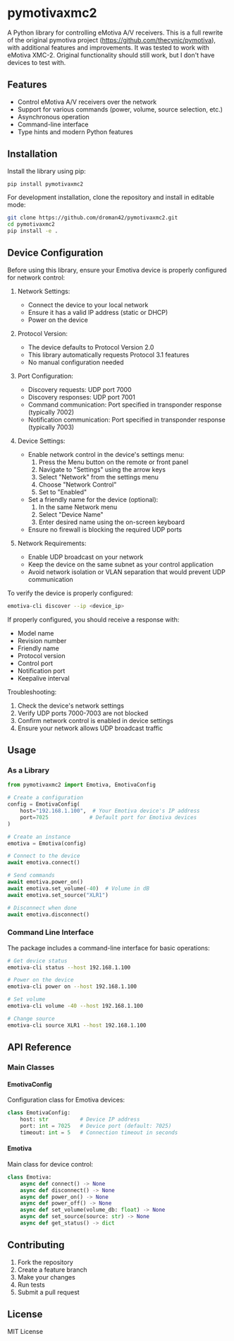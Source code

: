 # pymotivaxmc2

A Python library for controlling eMotiva A/V receivers.
This is a full rewrite of the original pymotiva project (https://github.com/thecynic/pymotiva), with additional features and improvements.
It was tested to work with eMotiva XMC-2. Original functionality should still work, but I don't have devices to test with.

## Features

- Control eMotiva A/V receivers over the network
- Support for various commands (power, volume, source selection, etc.)
- Asynchronous operation
- Command-line interface
- Type hints and modern Python features

## Installation

Install the library using pip:

```bash
pip install pymotivaxmc2
```

For development installation, clone the repository and install in editable mode:

```bash
git clone https://github.com/droman42/pymotivaxmc2.git
cd pymotivaxmc2
pip install -e .
```

## Device Configuration

Before using this library, ensure your Emotiva device is properly configured for network control:

1. Network Settings:
   - Connect the device to your local network
   - Ensure it has a valid IP address (static or DHCP)
   - Power on the device

2. Protocol Version:
   - The device defaults to Protocol Version 2.0
   - This library automatically requests Protocol 3.1 features
   - No manual configuration needed

3. Port Configuration:
   - Discovery requests: UDP port 7000
   - Discovery responses: UDP port 7001
   - Command communication: Port specified in transponder response (typically 7002)
   - Notification communication: Port specified in transponder response (typically 7003)

4. Device Settings:
   - Enable network control in the device's settings menu:
     1. Press the Menu button on the remote or front panel
     2. Navigate to "Settings" using the arrow keys
     3. Select "Network" from the settings menu
     4. Choose "Network Control"
     5. Set to "Enabled"
   - Set a friendly name for the device (optional):
     1. In the same Network menu
     2. Select "Device Name"
     3. Enter desired name using the on-screen keyboard
   - Ensure no firewall is blocking the required UDP ports

5. Network Requirements:
   - Enable UDP broadcast on your network
   - Keep the device on the same subnet as your control application
   - Avoid network isolation or VLAN separation that would prevent UDP communication

To verify the device is properly configured:
```bash
emotiva-cli discover --ip <device_ip>
```

If properly configured, you should receive a response with:
- Model name
- Revision number
- Friendly name
- Protocol version
- Control port
- Notification port
- Keepalive interval

Troubleshooting:
1. Check the device's network settings
2. Verify UDP ports 7000-7003 are not blocked
3. Confirm network control is enabled in device settings
4. Ensure your network allows UDP broadcast traffic

## Usage

### As a Library

```python
from pymotivaxmc2 import Emotiva, EmotivaConfig

# Create a configuration
config = EmotivaConfig(
    host="192.168.1.100",  # Your Emotiva device's IP address
    port=7025             # Default port for Emotiva devices
)

# Create an instance
emotiva = Emotiva(config)

# Connect to the device
await emotiva.connect()

# Send commands
await emotiva.power_on()
await emotiva.set_volume(-40)  # Volume in dB
await emotiva.set_source("XLR1")

# Disconnect when done
await emotiva.disconnect()
```

### Command Line Interface

The package includes a command-line interface for basic operations:

```bash
# Get device status
emotiva-cli status --host 192.168.1.100

# Power on the device
emotiva-cli power on --host 192.168.1.100

# Set volume
emotiva-cli volume -40 --host 192.168.1.100

# Change source
emotiva-cli source XLR1 --host 192.168.1.100
```

## API Reference

### Main Classes

#### EmotivaConfig

Configuration class for Emotiva devices:

```python
class EmotivaConfig:
    host: str          # Device IP address
    port: int = 7025   # Device port (default: 7025)
    timeout: int = 5   # Connection timeout in seconds
```

#### Emotiva

Main class for device control:

```python
class Emotiva:
    async def connect() -> None
    async def disconnect() -> None
    async def power_on() -> None
    async def power_off() -> None
    async def set_volume(volume_db: float) -> None
    async def set_source(source: str) -> None
    async def get_status() -> dict
```

## Contributing

1. Fork the repository
2. Create a feature branch
3. Make your changes
4. Run tests
5. Submit a pull request

## License

MIT License 